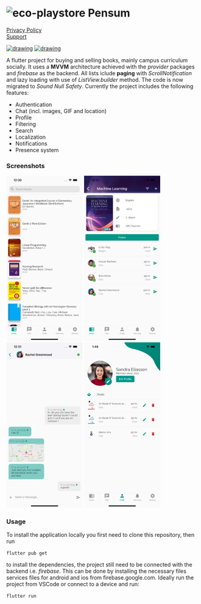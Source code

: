 # <img width="40" alt="eco-playstore" src="https://user-images.githubusercontent.com/42720743/124920860-1315a080-dff8-11eb-9d03-05d399f4ebf4.png"> Pensum

[Privacy Policy](privacy.md)\
[Support](support.md)

[<img src="https://user-images.githubusercontent.com/42720743/124749402-78985d00-df24-11eb-98ed-b5aa270957ab.png" alt="drawing" width="200"/>](https://apps.apple.com/us/app/leaf-reuse-socially/id1568882763)
[<img src="https://user-images.githubusercontent.com/42720743/124749936-26a40700-df25-11eb-8eae-0677b40da416.png" alt="drawing" width="200"/>](https://play.google.com/store/apps/details?id=art.rootly.leaf)

A flutter project for buying and selling books, mainly campus curriculum socially. It uses a **MVVM** architecture achieved with the *provider* packages and *firebase* as the backend. All lists iclude **paging** with *ScrollNotification* and lazy loading with use of *ListView.builder* method. The code is now migrated to *Sound Null Safety*. Currently the project includes the following features:
* Authentication
* Chat (incl. images, GIF and location)
* Profile
* Filtering
* Search
* Localization
* Notifications
* Presence system

### Screenshots

<img src="screenshots/1.png" alt="drawing" width="200"/> <img src="screenshots/2.png" alt="drawing" width="200"/> <img src="screenshots/3.png" alt="drawing" width="200"/> <img src="screenshots/5.png" alt="drawing" width="200"/>

### Usage

To install the application locally you first need to clone this repository, then run

	flutter pub get

to install the dependencies, the project still need to be connected with the backend i.e. *firebase*. This can be done by installing the necessary files services files for android and ios from firebase.google.com. Ideally run the project from VSCode or connect to a device and run:

	flutter run
